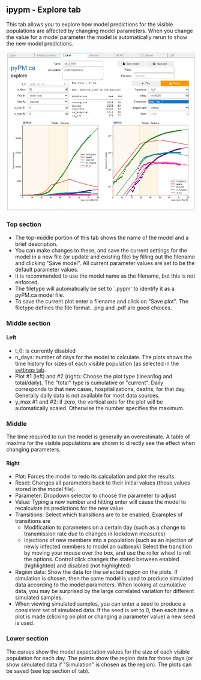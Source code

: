 ## ipypm - Explore tab

This tab allows you to explore how model predictions for the visible populations are affected by changing model parameters.
When you change the value for a model parameter the model is automatically rerun to show the new model predictions.

![explore-tab](img/explore-tab.png)

### Top section

* The top-middle portion of this tab shows the name of the model and a brief description.
* You can make changes to these, and save the current settings for the model in a new file (or update and existing file)
by filling out the filename and clicking "Save model". All current parameter values are set to be the default parameter values.
* It is recommended to use the model name as the filename, but this is not enforced.
* The filetype will automatically be set to `.pypm' to identify it as a pyPM.ca model file.
* To save the current plot enter a filename and click on "Save plot".
The filetype defines the file format. .png and .pdf are good choices.

### Middle section

#### Left

* t_0: is currently disabled
* n_days: number of days for the model to calculate. The plots shows the time history for sizes of each visible population
(as selected in the [settings tab](settings.md).
* Plot #1 (left) and #2 (right): Choose the plot type (linear/log and total/daily). The "total" type is cumulative or "current". Daily corresponds to
that new cases, hospitalizations, deaths, for that day. Generally daily data is not available for most data sources.
* y_max #1 and #2: if zero, the vertical axis for the plot will be automatically scaled. Otherwise the number specifies the maximum.

### Middle

The time required to run the model is generally an overestimate. A table of maxima for the visible populations
are shown to directly see the effect when changing parameters.

#### Right

* Plot: Forces the model to redo its calculation and plot the results.
* Reset: Changes all parameters back to their initial values (those values stored in the model file).
* Parameter: Dropdown selector to choose the parameter to adjust
* Value: Typing a new number and hitting enter will cause the model to recalculate its predictions for the new value
* Transitions: Select which transitions are to be enabled. Examples of transitions are
  * Modification to parameters on a certain day (such as a change to transmission rate due to changes in lockdown measures)
  * Injections of new members into a population (such as an injection of newly infected members to model an outbreak)
   Select the transition by moving your mouse over the box, and use the roller wheel to roll the options. Control click changes
   the stated between enabled (highlighted) and disabled (not highlighted)
* Region data: Show the data for the selected region on the plots. If simulation is chosen, then the same model is used to produce
simulated data according to the model parameters. When looking at cumulative data, you may be surprised by the large
correlated variation for different simulated samples.
* When viewing simulated samples, you can enter a seed to produce a consistent set of simulated data. If the seed is set to 0, then
each time a plot is made (clicking on plot or changing a parameter value) a new seed is used.

### Lower section

The curves show the model expectation values for the size of each visible population for each day.
The points show the region data for those days (or show simulated data if "Simulation" is chosen as the region).
The plots can be saved (see top section of tab).